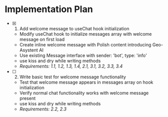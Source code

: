 # Implementation Plan

- [x] 1. Add welcome message to useChat hook initialization





  - Modify useChat hook to initialize messages array with welcome message on first load
  - Create inline welcome message with Polish content introducing Geo-Asystent AI
  - Use existing Message interface with sender: 'bot', type: 'info'
  - use kiss and dry while writing methods
  - _Requirements: 1.1, 1.2, 1.3, 1.4, 2.1, 3.1, 3.2, 3.3, 3.4_

- [ ] 2. Write basic test for welcome message functionality



  - Test that welcome message appears in messages array on hook initialization
  - Verify normal chat functionality works with welcome message present
  - use kiss and dry while writing methods
  - _Requirements: 2.2, 2.3_
